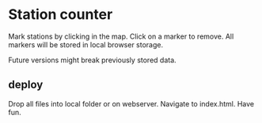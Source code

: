 # Station counter

Mark stations by clicking in the map. Click on a marker to remove. All markers will be stored in local browser storage.

Future versions might break previously stored data.

## deploy

Drop all files into local folder or on webserver. Navigate to index.html. Have fun.